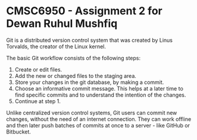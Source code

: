 # CMSC6950 - Assignment 2 for Dewan Ruhul Mushfiq
Git is a distributed version control system that was created by Linus Torvalds, the creator of the Linux kernel.

The basic Git workflow consists of the following steps:
1. Create or edit files.
2. Add the new or changed files to the staging area.
3. Store your changes in the git database, by making a commit.
4. Choose an informative commit message. This helps at a later time to find specific commits and to understand the intention of the changes.
5. Continue at step 1.

Unlike centralized version control systems, Git users can commit new changes, without the need of an internet connection.
They can work offline and then later push batches of commits at once to a server - like GitHub or Bitbucket.

